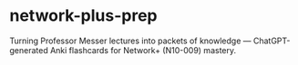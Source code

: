 # network-plus-prep
Turning Professor Messer lectures into packets of knowledge — ChatGPT-generated Anki flashcards for Network+ (N10-009) mastery.
